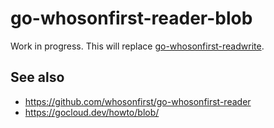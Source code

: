 # go-whosonfirst-reader-blob

Work in progress. This will replace [go-whosonfirst-readwrite](https://github.com/whosonfirst/go-whosonfirst-readwrite).

## See also

* https://github.com/whosonfirst/go-whosonfirst-reader
* https://gocloud.dev/howto/blob/